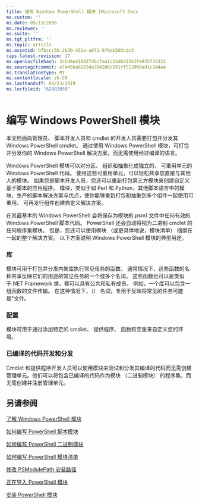 ```yaml
---
title: 编写 Windows PowerShell 模块 |Microsoft Docs
ms.custom: ''
ms.date: 09/13/2016
ms.reviewer: ''
ms.suite: ''
ms.tgt_pltfrm: ''
ms.topic: article
ms.assetid: bfbccc5b-2b2b-432a-a971-9f8ab503cdc3
caps.latest.revision: 17
ms.openlocfilehash: 3c6d8e410427d6cfaa1c15db421b3fe935f7d322
ms.sourcegitcommit: e7445ba8203da304286c591ff513900ad1c244a4
ms.translationtype: MT
ms.contentlocale: zh-CN
ms.lasthandoff: 04/23/2019
ms.locfileid: "62082050"
---
```

# <a name="writing-a-windows-powershell-module"></a>编写 Windows PowerShell 模块

本文档面向管理员、 脚本开发人员和 cmdlet 的开发人员需要打包并分发其 Windows PowerShell cmdlet。 通过使用 Windows PowerShell 模块，可打包并分发你的 Windows PowerShell 解决方案，而无需使用经过编译的语言。

Windows PowerShell 模块可以对分区、 组织和抽象化成独立的、 可重用单元的 Windows PowerShell 代码。 使用这些可重用单元，可以轻松共享您直接与其他人的模块。 如果您是脚本开发人员，您还可以重新打包第三方模块来创建自定义基于脚本的应用程序。 模块，类似于如 Perl 和 Python，其他脚本语言中的模块，生产的脚本解决方案与优点，使你能够重新打包和抽象到多个组件一起使用可重用、 可再发行组件创建自定义解决方案。

在其最基本的 Windows PowerShell 会将保存为模块的.psm1 文件中任何有效的 Windows PowerShell 脚本代码。 PowerShell 还会自动将视为二进制 cmdlet 的任何程序集模块。 但是，您还可以使用模块 （或更具体地说，模块清单） 捆绑在一起的整个解决方案。 以下方案说明 Windows PowerShell 模块的典型用途。

### <a name="libraries"></a>库

模块可用于打包并分发内聚库执行常见任务的函数。 通常情况下，这些函数的名称共享反映它们的用途的常见任务的一个或多个名词。 这些函数也可以是类似于.NET Framework 类，都可以具有公共和私有成员。 例如，一个库可以包含一组函数的文件传输。 在这种情况下，（） 名词，专用于反映将常见的任务可能是"文件。

### <a name="configuration"></a>配置

模块可用于通过添加特定的 cmdlet、 提供程序、 函数和变量来自定义您的环境。

### <a name="compiled-code-development-and-distribution"></a>已编译的代码开发和分发

Cmdlet 和提供程序开发人员可以使用模块来测试和分发其编译的代码而无需创建管理单元。他们可以将包含已编译的代码作为模块 （二进制模块） 的程序集，而无需创建并注册管理单元。

## <a name="see-also"></a>另请参阅

[了解 Windows PowerShell 模块](./understanding-a-windows-powershell-module.md)

[如何编写 PowerShell 脚本模块](./how-to-write-a-powershell-script-module.md)

[如何编写 PowerShell 二进制模块](./how-to-write-a-powershell-binary-module.md)

[如何编写 PowerShell 模块清单](http://msdn.microsoft.com/en-us/abe4c24b-e64e-4a61-81d5-18c4fceba0b6)

[修改 PSModulePath 安装路径](./modifying-the-psmodulepath-installation-path.md)

[正在导入 PowerShell 模块](./importing-a-powershell-module.md)

[安装 PowerShell 模块](./installing-a-powershell-module.md)
